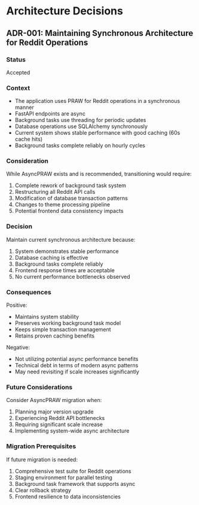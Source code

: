 # Architecture Decisions

## ADR-001: Maintaining Synchronous Architecture for Reddit Operations

### Status
Accepted

### Context
- The application uses PRAW for Reddit operations in a synchronous manner
- FastAPI endpoints are async
- Background tasks use threading for periodic updates
- Database operations use SQLAlchemy synchronously
- Current system shows stable performance with good caching (60s cache hits)
- Background tasks complete reliably on hourly cycles

### Consideration
While AsyncPRAW exists and is recommended, transitioning would require:
1. Complete rework of background task system
2. Restructuring all Reddit API calls
3. Modification of database transaction patterns
4. Changes to theme processing pipeline
5. Potential frontend data consistency impacts

### Decision
Maintain current synchronous architecture because:
1. System demonstrates stable performance
2. Database caching is effective
3. Background tasks complete reliably
4. Frontend response times are acceptable
5. No current performance bottlenecks observed

### Consequences
Positive:
- Maintains system stability
- Preserves working background task model
- Keeps simple transaction management
- Retains proven caching benefits

Negative:
- Not utilizing potential async performance benefits
- Technical debt in terms of modern async patterns
- May need revisiting if scale increases significantly

### Future Considerations
Consider AsyncPRAW migration when:
1. Planning major version upgrade
2. Experiencing Reddit API bottlenecks
3. Requiring significant scale increase
4. Implementing system-wide async architecture

### Migration Prerequisites
If future migration is needed:
1. Comprehensive test suite for Reddit operations
2. Staging environment for parallel testing
3. Background task framework that supports async
4. Clear rollback strategy
5. Frontend resilience to data inconsistencies 